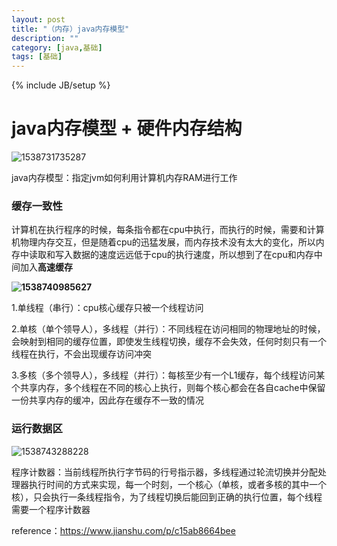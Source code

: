 ```yaml
---
layout: post
title: "（内存）java内存模型"
description: ""
category: [java,基础]
tags: [基础]
---
```

{% include JB/setup %}

# java内存模型 + 硬件内存结构

![1538731735287](C:\Users\17235\AppData\Roaming\Typora\typora-user-images\1538731735287.png)



java内存模型：指定jvm如何利用计算机内存RAM进行工作

### 缓存一致性

计算机在执行程序的时候，每条指令都在cpu中执行，而执行的时候，需要和计算机物理内存交互，但是随着cpu的迅猛发展，而内存技术没有太大的变化，所以内存中读取和写入数据的速度远远低于cpu的执行速度，所以想到了在cpu和内存中间加入**高速缓存**

**![1538740985627](C:\Users\17235\AppData\Roaming\Typora\typora-user-images\1538740985627.png)**

1.单线程（串行）：cpu核心缓存只被一个线程访问

2.单核（单个领导人），多线程（并行）：不同线程在访问相同的物理地址的时候，会映射到相同的缓存位置，即使发生线程切换，缓存不会失效，任何时刻只有一个线程在执行，不会出现缓存访问冲突

3.多核（多个领导人），多线程（并行）：每核至少有一个L1缓存，每个线程访问某个共享内存，多个线程在不同的核心上执行，则每个核心都会在各自cache中保留一份共享内存的缓冲，因此存在缓存不一致的情况

### 运行数据区

![1538743288228](C:\Users\17235\AppData\Roaming\Typora\typora-user-images\1538743288228.png)

程序计数器：当前线程所执行字节码的行号指示器，多线程通过轮流切换并分配处理器执行时间的方式来实现，每一个时刻，一个核心（单核，或者多核的其中一个核），只会执行一条线程指令，为了线程切换后能回到正确的执行位置，每个线程需要一个程序计数器







reference：https://www.jianshu.com/p/c15ab8664bee